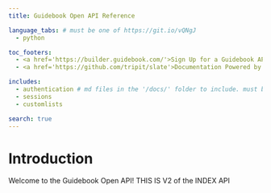 ```yaml
---
title: Guidebook Open API Reference

language_tabs: # must be one of https://git.io/vQNgJ
  - python

toc_footers:
  - <a href='https://builder.guidebook.com/'>Sign Up for a Guidebook API Key</a>
  - <a href='https://github.com/tripit/slate'>Documentation Powered by Slate</a>

includes:
  - authentication # md files in the '/docs/' folder to include. must be all lowercase no spaces
  - sessions
  - customlists

search: true
---
```


# Introduction

Welcome to the Guidebook Open API! THIS IS V2 of the INDEX API



